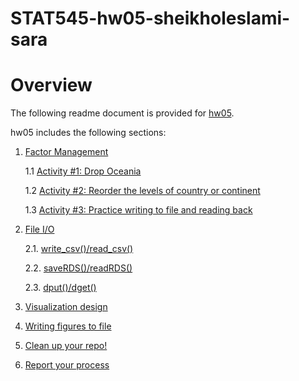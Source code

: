 # STAT545-hw05-sheikholeslami-sara

# Overview
The following readme document is provided for <a href="https://github.com/ssheikho/STAT545-hw-sheikholeslami-sara/tree/master/hw05">hw05</a>.

hw05 includes the following sections: 

1. <a href="https://github.com/ssheikho/STAT545-hw-sheikholeslami-sara/blob/master/hw05/HW05.md#1">Factor Management</a>

    1.1 <a href="https://github.com/ssheikho/STAT545-hw-sheikholeslami-sara/blob/master/hw05/HW05.md#2">Activity #1: Drop Oceania</a>
    
    1.2 <a href="https://github.com/ssheikho/STAT545-hw-sheikholeslami-sara/blob/master/hw05/HW05.md#3">Activity #2: Reorder the levels of country or continent</a>
    
    1.3 <a href="https://github.com/ssheikho/STAT545-hw-sheikholeslami-sara/blob/master/hw05/HW05.md#4">Activity #3: Practice writing to file and reading back</a>
    
2. <a href="https://github.com/ssheikho/STAT545-hw-sheikholeslami-sara/blob/master/hw05/HW05.md#5">File I/O</a>
    
    2.1. <a href="https://github.com/ssheikho/STAT545-hw-sheikholeslami-sara/blob/master/hw05/HW05.md#6">write_csv()/read_csv()</a>
    
    2.2. <a href="https://github.com/ssheikho/STAT545-hw-sheikholeslami-sara/blob/master/hw05/HW05.md#7">saveRDS()/readRDS()</a>
    
    2.3. <a href="https://github.com/ssheikho/STAT545-hw-sheikholeslami-sara/blob/master/hw05/HW05.md#13">dput()/dget()</a>
    
3. <a href="https://github.com/ssheikho/STAT545-hw-sheikholeslami-sara/blob/master/hw05/HW05.md#8">Visualization design</a>

4. <a href="https://github.com/ssheikho/STAT545-hw-sheikholeslami-sara/blob/master/hw05/HW05.md#9">Writing figures to file</a>

5. <a href="https://github.com/ssheikho/STAT545-hw-sheikholeslami-sara/blob/master/hw05/HW05.md#10">Clean up your repo!</a>

6. <a href="https://github.com/ssheikho/STAT545-hw-sheikholeslami-sara/blob/master/hw05/HW05.md#12">Report your process</a>
